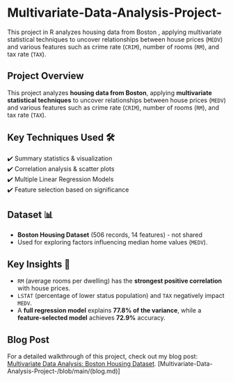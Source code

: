 # Multivariate-Data-Analysis-Project-
This project in R analyzes housing data from Boston , applying multivariate statistical techniques to uncover relationships between house prices (`MEDV`) and various features such as crime rate (`CRIM`), number of rooms (`RM`), and tax rate (`TAX`).  

## Project Overview  
This project analyzes **housing data from Boston**, applying **multivariate statistical techniques** to uncover relationships between house prices (`MEDV`) and various features such as crime rate (`CRIM`), number of rooms (`RM`), and tax rate (`TAX`).  

## Key Techniques Used 🛠  
✔️ Summary statistics & visualization  
✔️ Correlation analysis & scatter plots    
✔️ Multiple Linear Regression Models  
✔️ Feature selection based on significance  

## Dataset 📊  
- **Boston Housing Dataset** (506 records, 14 features)  - not shared
- Used for exploring factors influencing median home values (`MEDV`).  

## Key Insights 📌  
- `RM` (average rooms per dwelling) has the **strongest positive correlation** with house prices.  
- `LSTAT` (percentage of lower status population) and `TAX` negatively impact `MEDV`.  
- A **full regression model** explains **77.8% of the variance**, while a **feature-selected model** achieves **72.9%** accuracy.  

## Blog Post
For a detailed walkthrough of this project, check out my blog post: [Multivariate Data Analysis: Boston Housing Dataset](blog.md). [Multivariate-Data-Analysis-Project-/blob/main/(blog.md)]
